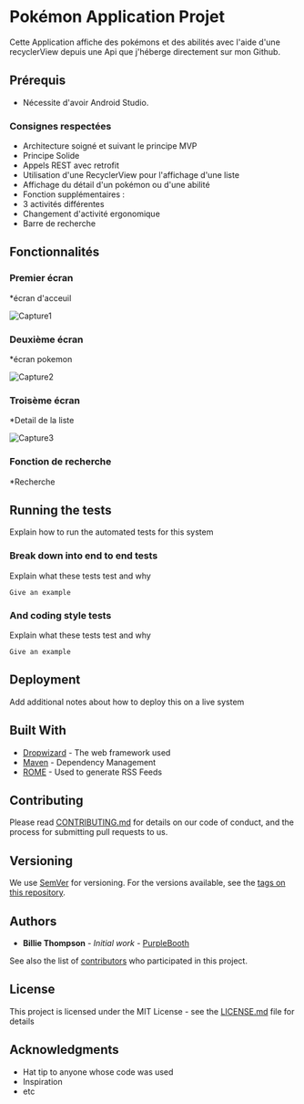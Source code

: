 # Pokémon Application Projet

Cette Application affiche des pokémons et des abilités avec l'aide d'une recyclerView depuis une Api que j'héberge directement sur mon Github.

## Prérequis

* Nécessite d'avoir Android Studio.

### Consignes respectées

* Architecture soigné et suivant le principe MVP
* Principe Solide
* Appels REST avec retrofit
* Utilisation d'une RecyclerView pour l'affichage d'une liste
* Affichage du détail d'un pokémon ou d'une abilité
* Fonction supplémentaires :
* 3 activités différentes
* Changement d'activité ergonomique
* Barre de recherche

## Fonctionnalités
### Premier écran
  *écran d'acceuil
  
![Capture1](https://user-images.githubusercontent.com/65347801/82599352-65a1bc80-9bac-11ea-9ea0-ce49a40edb7f.PNG)
### Deuxième écran
  *écran pokemon
  
![Capture2](https://user-images.githubusercontent.com/65347801/82599538-ccbf7100-9bac-11ea-8711-f604374c8cd7.PNG)
### Troisème écran
  *Detail de la liste
  

![Capture3](https://user-images.githubusercontent.com/65347801/82599666-fc6e7900-9bac-11ea-9e97-c60a1146c03c.PNG)
### Fonction de recherche
  *Recherche
  

  


## Running the tests

Explain how to run the automated tests for this system

### Break down into end to end tests

Explain what these tests test and why

```
Give an example
```

### And coding style tests

Explain what these tests test and why

```
Give an example
```

## Deployment

Add additional notes about how to deploy this on a live system

## Built With

* [Dropwizard](http://www.dropwizard.io/1.0.2/docs/) - The web framework used
* [Maven](https://maven.apache.org/) - Dependency Management
* [ROME](https://rometools.github.io/rome/) - Used to generate RSS Feeds

## Contributing

Please read [CONTRIBUTING.md](https://gist.github.com/PurpleBooth/b24679402957c63ec426) for details on our code of conduct, and the process for submitting pull requests to us.

## Versioning

We use [SemVer](http://semver.org/) for versioning. For the versions available, see the [tags on this repository](https://github.com/your/project/tags). 

## Authors

* **Billie Thompson** - *Initial work* - [PurpleBooth](https://github.com/PurpleBooth)

See also the list of [contributors](https://github.com/your/project/contributors) who participated in this project.

## License

This project is licensed under the MIT License - see the [LICENSE.md](LICENSE.md) file for details

## Acknowledgments

* Hat tip to anyone whose code was used
* Inspiration
* etc
